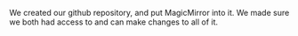 We created our github repository, and put MagicMirror into it. We made sure we both had access to and can make changes to all of it.
